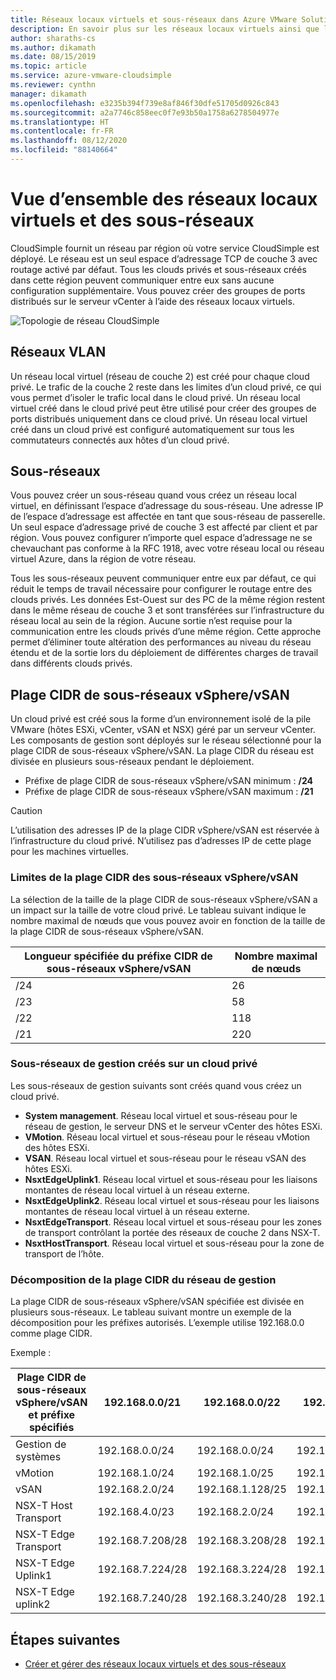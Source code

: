 ```yaml
---
title: Réseaux locaux virtuels et sous-réseaux dans Azure VMware Solution by CloudSimple
description: En savoir plus sur les réseaux locaux virtuels ainsi que les sous-réseaux dans le cloud privé CloudSimple et sur le réseau fourni par CloudSimple pour le déploiement de votre service CloudSimple.
author: sharaths-cs
ms.author: dikamath
ms.date: 08/15/2019
ms.topic: article
ms.service: azure-vmware-cloudsimple
ms.reviewer: cynthn
manager: dikamath
ms.openlocfilehash: e3235b394f739e8af846f30dfe51705d0926c843
ms.sourcegitcommit: a2a7746c858eec0f7e93b50a1758a6278504977e
ms.translationtype: HT
ms.contentlocale: fr-FR
ms.lasthandoff: 08/12/2020
ms.locfileid: "88140664"
---
```

# <a name="vlans-and-subnets-overview"></a>Vue d’ensemble des réseaux locaux virtuels et des sous-réseaux

CloudSimple fournit un réseau par région où votre service CloudSimple est déployé.  Le réseau est un seul espace d’adressage TCP de couche 3 avec routage activé par défaut.  Tous les clouds privés et sous-réseaux créés dans cette région peuvent communiquer entre eux sans aucune configuration supplémentaire.  Vous pouvez créer des groupes de ports distribués sur le serveur vCenter à l’aide des réseaux locaux virtuels.

![Topologie de réseau CloudSimple](media/cloudsimple-network-topology.png)

## <a name="vlans"></a>Réseaux VLAN

Un réseau local virtuel (réseau de couche 2) est créé pour chaque cloud privé.  Le trafic de la couche 2 reste dans les limites d’un cloud privé, ce qui vous permet d’isoler le trafic local dans le cloud privé.  Un réseau local virtuel créé dans le cloud privé peut être utilisé pour créer des groupes de ports distribués uniquement dans ce cloud privé.  Un réseau local virtuel créé dans un cloud privé est configuré automatiquement sur tous les commutateurs connectés aux hôtes d’un cloud privé.

## <a name="subnets"></a>Sous-réseaux

Vous pouvez créer un sous-réseau quand vous créez un réseau local virtuel, en définissant l’espace d’adressage du sous-réseau. Une adresse IP de l’espace d’adressage est affectée en tant que sous-réseau de passerelle. Un seul espace d’adressage privé de couche 3 est affecté par client et par région. Vous pouvez configurer n’importe quel espace d’adressage ne se chevauchant pas conforme à la RFC 1918, avec votre réseau local ou réseau virtuel Azure, dans la région de votre réseau.

Tous les sous-réseaux peuvent communiquer entre eux par défaut, ce qui réduit le temps de travail nécessaire pour configurer le routage entre des clouds privés. Les données Est-Ouest sur des PC de la même région restent dans le même réseau de couche 3 et sont transférées sur l’infrastructure du réseau local au sein de la région. Aucune sortie n’est requise pour la communication entre les clouds privés d’une même région. Cette approche permet d’éliminer toute altération des performances au niveau du réseau étendu et de la sortie lors du déploiement de différentes charges de travail dans différents clouds privés.

## <a name="vspherevsan-subnets-cidr-range"></a>Plage CIDR de sous-réseaux vSphere/vSAN

Un cloud privé est créé sous la forme d’un environnement isolé de la pile VMware (hôtes ESXi, vCenter, vSAN et NSX) géré par un serveur vCenter.  Les composants de gestion sont déployés sur le réseau sélectionné pour la plage CIDR de sous-réseaux vSphere/vSAN.  La plage CIDR du réseau est divisée en plusieurs sous-réseaux pendant le déploiement.

* Préfixe de plage CIDR de sous-réseaux vSphere/vSAN minimum : **/24**
* Préfixe de plage CIDR de sous-réseaux vSphere/vSAN maximum : **/21**

> [!CAUTION]
> L’utilisation des adresses IP de la plage CIDR vSphere/vSAN est réservée à l’infrastructure du cloud privé.  N’utilisez pas d’adresses IP de cette plage pour les machines virtuelles.

### <a name="vspherevsan-subnets-cidr-range-limits"></a>Limites de la plage CIDR des sous-réseaux vSphere/vSAN

La sélection de la taille de la plage CIDR de sous-réseaux vSphere/vSAN a un impact sur la taille de votre cloud privé.  Le tableau suivant indique le nombre maximal de nœuds que vous pouvez avoir en fonction de la taille de la plage CIDR de sous-réseaux vSphere/vSAN.

| Longueur spécifiée du préfixe CIDR de sous-réseaux vSphere/vSAN | Nombre maximal de nœuds |
|---------------------------------------------------|-------------------------|
| /24 | 26 |
| /23 | 58 |
| /22 | 118 |
| /21 | 220 |

### <a name="management-subnets-created-on-a-private-cloud"></a>Sous-réseaux de gestion créés sur un cloud privé

Les sous-réseaux de gestion suivants sont créés quand vous créez un cloud privé.

* **System management**. Réseau local virtuel et sous-réseau pour le réseau de gestion, le serveur DNS et le serveur vCenter des hôtes ESXi.
* **VMotion**. Réseau local virtuel et sous-réseau pour le réseau vMotion des hôtes ESXi.
* **VSAN**. Réseau local virtuel et sous-réseau pour le réseau vSAN des hôtes ESXi.
* **NsxtEdgeUplink1**. Réseau local virtuel et sous-réseau pour les liaisons montantes de réseau local virtuel à un réseau externe.
* **NsxtEdgeUplink2**. Réseau local virtuel et sous-réseau pour les liaisons montantes de réseau local virtuel à un réseau externe.
* **NsxtEdgeTransport**. Réseau local virtuel et sous-réseau pour les zones de transport contrôlant la portée des réseaux de couche 2 dans NSX-T.
* **NsxtHostTransport**. Réseau local virtuel et sous-réseau pour la zone de transport de l’hôte.

### <a name="management-network-cidr-range-breakdown"></a>Décomposition de la plage CIDR du réseau de gestion

La plage CIDR de sous-réseaux vSphere/vSAN spécifiée est divisée en plusieurs sous-réseaux.  Le tableau suivant montre un exemple de la décomposition pour les préfixes autorisés.  L’exemple utilise 192.168.0.0 comme plage CIDR.

Exemple :

| Plage CIDR de sous-réseaux vSphere/vSAN et préfixe spécifiés | 192.168.0.0/21 | 192.168.0.0/22 | 192.168.0.0/23 | 192.168.0.0/24 |
|---------------------------------|----------------|----------------|----------------|----------------|
| Gestion de systèmes | 192.168.0.0/24 | 192.168.0.0/24 | 192.168.0.0/25 | 192.168.0.0/26 |
| vMotion | 192.168.1.0/24 | 192.168.1.0/25 | 192.168.0.128/26 | 192.168.0.64/27 |
| vSAN | 192.168.2.0/24 | 192.168.1.128/25 | 192.168.0.192/26 | 192.168.0.96/27 |
| NSX-T Host Transport | 192.168.4.0/23 | 192.168.2.0/24 | 192.168.1.0/25 | 192.168.0.128/26 |
| NSX-T Edge Transport | 192.168.7.208/28 | 192.168.3.208/28 | 192.168.1.208/28 | 192.168.0.208/28 |
| NSX-T Edge Uplink1 | 192.168.7.224/28 | 192.168.3.224/28 | 192.168.1.224/28 | 192.168.0.224/28 |
| NSX-T Edge uplink2 | 192.168.7.240/28 | 192.168.3.240/28 | 192.168.1.240/28 | 192.168.0.240/28 |

## <a name="next-steps"></a>Étapes suivantes

* [Créer et gérer des réseaux locaux virtuels et des sous-réseaux](create-vlan-subnet.md)

